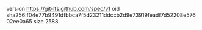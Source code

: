 version https://git-lfs.github.com/spec/v1
oid sha256:f04e77b9491dfbbca7f5d23211ddccb2d9e73919feadf7d52208e57602ee0a65
size 2588

